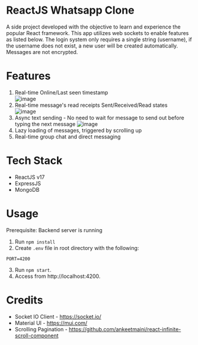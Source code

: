 # ReactJS Whatsapp Clone
A side project developed with the objective to learn and experience the popular React framework. This app utilizes web sockets to enable features as listed below. The login system only requires a single string (username), if the username does not exist, a new user will be created automatically. Messages are not encrypted.

# Features
1. Real-time Online/Last seen timestamp  
![image](https://user-images.githubusercontent.com/25372669/162619056-df6eef2d-8697-40c9-b08d-3409c1bf5388.png)
2. Real-time message's read receipts Sent/Received/Read states  
![image](https://user-images.githubusercontent.com/25372669/162619005-52572c7a-1419-4cc0-9bf3-b638ab6c1770.png)
3. Async text sending - No need to wait for message to send out before typing the next message
![image](https://user-images.githubusercontent.com/25372669/162619238-d86a073f-edf0-459e-93b0-ea092da83d66.png)
4. Lazy loading of messages, triggered by scrolling up
5. Real-time group chat and direct messaging

# Tech Stack
- ReactJS v17
- ExpressJS
- MongoDB

# Usage
Prerequisite: Backend server is running
1. Run `npm install`
2. Create `.env` file in root directory with the following:
```
PORT=4200
```
3. Run `npm start`.
4. Access from http://localhost:4200.

# Credits
- Socket IO Client - https://socket.io/
- Material UI - https://mui.com/
- Scrolling Pagination - https://github.com/ankeetmaini/react-infinite-scroll-component
